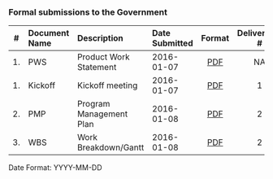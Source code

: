 ### Formal submissions to the Government

\# | Document Name | Description | Date Submitted | Format | Deliverable #
:---: | :--- | :--- | :--- | :---:| :---:
1. | PWS | Product Work Statement|  2016-01-07 | [PDF](/Submissions/VistAMetadata-PWS-2015-12-09.pdf)  | NA
1. | Kickoff | Kickoff meeting|  2016-01-07 | [PDF](/Submissions/VistAMetadata-Kickoff-2016-01-07)  | 1
2. | PMP | Program Management Plan | 2016-01-08 |[PDF](/Submissions/VistAMetadata-PMP-2016-01-08.pdf) | 2 
3. | WBS | Work Breakdown/Gantt |  2016-01-08 | [PDF](/Submissions/VistAMetadata-WBS-2016-01-08.pdf)  |  2

Date Format:  YYYY-MM-DD
